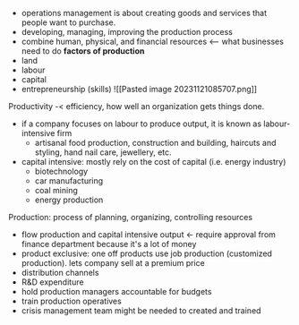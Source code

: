 - operations management is about creating goods and services that people want to purchase.
- developing, managing, improving the production process
- combine human, physical, and financial resources <-- what businesses need to do
**factors of production**
- land
- labour
- capital 
- entrepreneurship (skills)
![[Pasted image 20231121085707.png]]

Productivity -< efficiency, how well an organization gets things done.

- if a company focuses on labour to produce output, it is known as labour-intensive firm
	- artisanal food production, construction and building, haircuts and styling, hand nail care, jewellery, etc.
- capital intensive: mostly rely on the cost of capital (i.e. energy industry)
	- biotechnology
	- car manufacturing
	- coal mining
	- energy production

Production: process of planning, organizing, controlling resources
- flow production and capital intensive output <- require approval from finance department because it's a lot of money
- product exclusive: one off products use job production (customized production). lets company sell at a premium price
- distribution channels
- R&D expenditure
- hold production managers accountable for budgets
- train production operatives
- crisis management team might be needed to created and trained